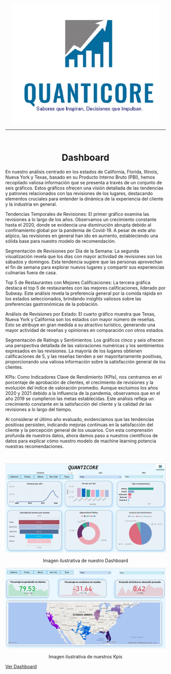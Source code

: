 <center><img src="img/logo.jpg" alt="Data Warehouse Process"></center>

----

<br>

# <center>  Dashboard

En nuestro análisis centrado en los estados de California, Florida, Illinois, Nueva York y Texas, basado en su Producto Interno Bruto (PBI), hemos recopilado valiosa información que se presenta a través de un conjunto de seis gráficos. Estos gráficos ofrecen una visión detallada de las tendencias y patrones relacionados con las revisiones de los lugares, destacando elementos cruciales para entender la dinámica de la experiencia del cliente y la industria en general.

Tendencias Temporales de Revisiones:
El primer gráfico examina las revisiones a lo largo de los años. Observamos un crecimiento constante hasta el 2020, donde se evidencia una disminución abrupta debido al confinamiento global por la pandemia de Covid-19. A pesar de este año atípico, las revisiones en general han ido en aumento, estableciendo una sólida base para nuestro modelo de recomendación.

Segmentación de Revisiones por Día de la Semana:
La segunda visualización revela que los días con mayor actividad de revisiones son los sábados y domingos. Esta tendencia sugiere que las personas aprovechan el fin de semana para explorar nuevos lugares y compartir sus experiencias culinarias fuera de casa.

Top 5 de Restaurantes con Mejores Calificaciones:
La tercera gráfica destaca el top 5 de restaurantes con las mejores calificaciones, liderado por Subway. Este análisis revela la preferencia general por la comida rápida en los estados seleccionados, brindando insights valiosos sobre las preferencias gastronómicas de la población.

Análisis de Revisiones por Estado:
El cuarto gráfico muestra que Texas, Nueva York y California son los estados con mayor número de reseñas. Esto se atribuye en gran medida a su atractivo turístico, generando una mayor actividad de reseñas y opiniones en comparación con otros estados.

Segmentación de Ratings y Sentimientos:
Los gráficos cinco y seis ofrecen una perspectiva detallada de las valoraciones numéricas y los sentimientos expresados en las revisiones. La mayoría de los lugares obtienen calificaciones de 5, y las reseñas tienden a ser mayoritariamente positivas, proporcionando una valiosa información sobre la satisfacción general de los clientes.

KPIs:
Como Indicadores Clave de Rendimiento (KPIs), nos centramos en el porcentaje de aprobación de clientes, el crecimiento de revisiones y la evolución del índice de valoración promedio. Aunque excluimos los años 2020 y 2021 debido a la influencia de la pandemia, observamos que en el año 2019 se cumplieron las metas establecidas. Este análisis refleja un crecimiento constante en la satisfacción del cliente y la calidad de las revisiones a lo largo del tiempo.

Al considerar el último año evaluado, evidenciamos que las tendencias positivas persisten, indicando mejoras continuas en la satisfacción del cliente y la percepción general de los usuarios. Con esta comprensión profunda de nuestros datos, ahora damos paso a nuestros científicos de datos para explicar cómo nuestro modelo de machine learning potencia nuestras recomendaciones.

</br>

<p align=center><img src="img/Dashboard.JPG" alt="Dashboard"></p>

<center>Imagen ilustrativa de nuestro Dashboard</center>


<p align=center><img src="img/kpis.JPG" alt="Dashboard"></p>

<center>Imagen ilustrativa de nuestros Kpis</center>


[Ver Dashboard](https://drive.google.com/drive/folders/1xTiHybbvF-B-diQrhaYDmnanCjLj1BQ-)